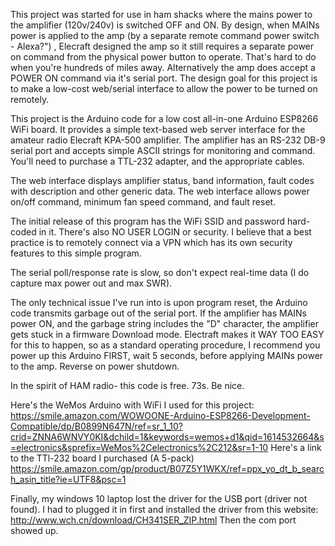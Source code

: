 This project was started for use in ham shacks where the mains power to the amplifier (120v/240v) is switched OFF and ON. By design, when MAINs power is applied to the amp (by a separate remote command power switch - Alexa?") , Elecraft designed the amp so it still requires a separate power on command from the physical power button to operate. That's hard to do when you're hundreds of miles away. Alternatively the amp does accept a POWER ON command via it's serial port. The design goal for this project is to make a low-cost web/serial interface to allow the power to be turned on remotely.

This project is the Arduino code for a low cost all-in-one Arduino ESP8266 WiFi board. It provides a simple text-based web server interface for the amateur radio Elecraft KPA-500 amplifier. The amplifier has an RS-232 DB-9 serial port and accepts simple ASCII strings for monitoring and command. You'll need to purchase a TTL-232 adapter, and the appropriate cables.

The web interface displays amplifier status, band information, fault codes with description and other generic data. The web interface allows power on/off command, minimum fan speed command, and fault reset.

The initial release of this program has the WiFi SSID and password hard-coded in it. There's also NO USER LOGIN or security. I believe that a best practice is to remotely connect via a VPN which has its own security features to this simple program.

The serial poll/response rate is slow, so don't expect real-time data (I do capture max power out and max SWR).

The only technical issue I've run into is upon program reset, the Arduino code transmits garbage out of the serial port. If the amplifier has MAINs power ON, and the garbage string includes the "D" character, the amplifier gets stuck in a firmware Download mode. Electraft makes it WAY TOO EASY for this to happen, so as a standard operating procedure, I recommend you power up this Arduino FIRST, wait 5 seconds, before applying MAINs power to the amp. Reverse on power shutdown.

In the spirit of HAM radio- this code is free. 73s. Be nice.

Here's the WeMos Arduino with WiFi I used for this project:
https://smile.amazon.com/WOWOONE-Arduino-ESP8266-Development-Compatible/dp/B0899N647N/ref=sr_1_10?crid=ZNNA6WNVY0KI&dchild=1&keywords=wemos+d1&qid=1614532664&s=electronics&sprefix=WeMos%2Celectronics%2C212&sr=1-10
Here's a link to the TTl-232 board I purchased (A 5-pack) 
https://smile.amazon.com/gp/product/B07Z5Y1WKX/ref=ppx_yo_dt_b_search_asin_title?ie=UTF8&psc=1


Finally, my windows 10 laptop lost the driver for the USB port (driver not found). I had to plugged it in first and installed the driver from this website:
http://www.wch.cn/download/CH341SER_ZIP.html
Then the com port showed up.



